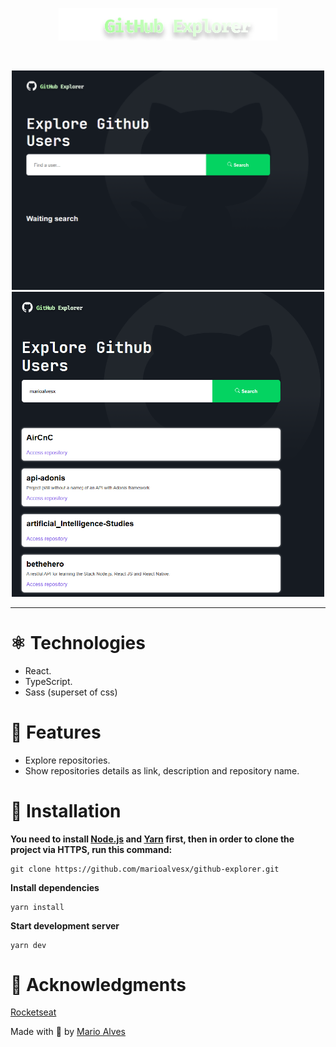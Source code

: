 <p align="center">
   <img src="./src/assets/logo.svg" width="350"/>
</p>
<br />
<p align="center">
  <img src=".github/appBackgroundInitial.png" width="500"/>
  <img src=".github/appBackground.png" width="500"/>
</p>

---

# :atom_symbol: Technologies

- React.
- TypeScript.
- Sass (superset of css)

# :rocket: Features

- Explore repositories.
- Show repositories details as link, description and repository name.

# :construction_worker: Installation

**You need to install [Node.js](https://nodejs.org/en/download/) and [Yarn](https://yarnpkg.com/) first, then in order to clone the project via HTTPS, run this command:**

```
git clone https://github.com/marioalvesx/github-explorer.git
```

**Install dependencies**

```
yarn install
```

**Start development server**

```
yarn dev
```

# :tada: Acknowledgments

[Rocketseat](https://www.rocketseat.com.br/)

Made with 💜 by [Mario Alves](https://github.com/marioalvesx)
